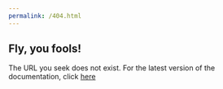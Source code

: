 ```yaml
---
permalink: /404.html
---
```


## Fly, you fools!

The URL you seek does not exist. For the latest version of the documentation, click [here](https://gdalle.github.io/Test404/)
